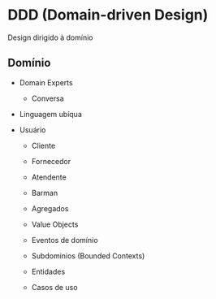 # DDD (Domain-driven Design)

Design dirigido à domínio

## Domínio

- Domain Experts
  - Conversa
- Linguagem ubíqua

- Usuário
  - Cliente
  - Fornecedor 
  - Atendente
  - Barman 

  - Agregados
  - Value Objects
  - Eventos de domínio
  - Subdominios (Bounded Contexts)
  - Entidades
  - Casos de uso
